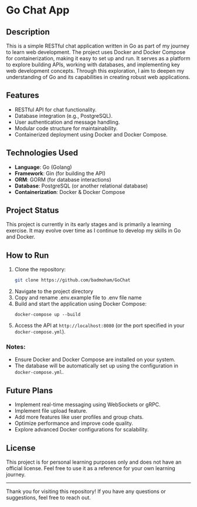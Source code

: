 # Go Chat App

## Description
This is a simple RESTful chat application written in Go as part of my journey to learn web development. The project uses Docker and Docker Compose for containerization, making it easy to set up and run. It serves as a platform to explore building APIs, working with databases, and implementing key web development concepts. Through this exploration, I aim to deepen my understanding of Go and its capabilities in creating robust web applications.

## Features
- RESTful API for chat functionality.
- Database integration (e.g., PostgreSQL).
- User authentication and message handling.
- Modular code structure for maintainability.
- Containerized deployment using Docker and Docker Compose.

## Technologies Used
- **Language**: Go (Golang)
- **Framework**: Gin (for building the API)
- **ORM**: GORM (for database interactions)
- **Database**: PostgreSQL (or another relational database)
- **Containerization**: Docker & Docker Compose

## Project Status
This project is currently in its early stages and is primarily a learning exercise. It may evolve over time as I continue to develop my skills in Go and Docker.

## How to Run
1. Clone the repository:
   ```bash
   git clone https://github.com/badmoham/GoChat
   ```
2. Navigate to the project directory
3. Copy and rename .env.example file to .env file name
4. Build and start the application using Docker Compose:
   ```
   docker-compose up --build
   ```
5. Access the API at `http://localhost:8080` (or the port specified in your `docker-compose.yml`).

### Notes:
- Ensure Docker and Docker Compose are installed on your system.
- The database will be automatically set up using the configuration in `docker-compose.yml`.

## Future Plans
- Implement real-time messaging using WebSockets or gRPC.
- Implement file upload feature.
- Add more features like user profiles and group chats.
- Optimize performance and improve code quality.
- Explore advanced Docker configurations for scalability.

## License
This project is for personal learning purposes only and does not have an official license. Feel free to use it as a reference for your own learning journey.

---

Thank you for visiting this repository! If you have any questions or suggestions, feel free to reach out.